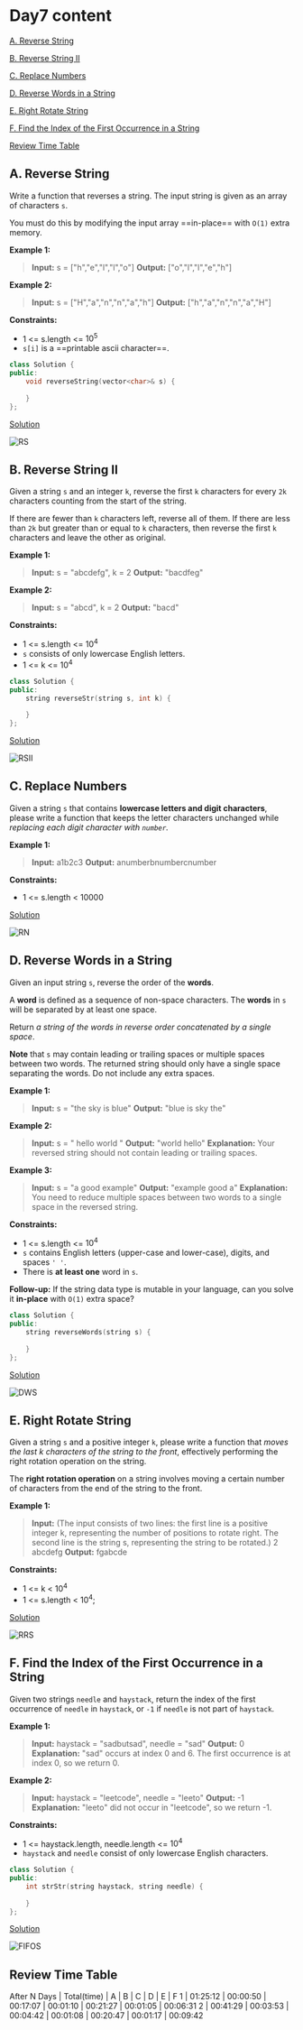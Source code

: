 # Day7 content

[A. Reverse String](#a-reverse-string)

[B. Reverse String II](#b-reverse-string-ii)

[C. Replace Numbers](#c-replace-numbers)

[D. Reverse Words in a String](#d-reverse-words-in-a-string)

[E. Right Rotate String](#e-right-rotate-string)

[F. Find the Index of the First Occurrence in a String](#f-find-the-index-of-the-first-occurrence-in-a-string)

[Review Time Table](#review-time-table)



## A. Reverse String

Write a function that reverses a string. The input string is given as an array of characters `s`.

You must do this by modifying the input array ==in-place== with `O(1)` extra memory.

 
**Example 1:**

> **Input:** s = ["h","e","l","l","o"]
**Output:** ["o","l","l","e","h"]

**Example 2:**

> **Input:** s = ["H","a","n","n","a","h"]
**Output:** ["h","a","n","n","a","H"]
 

**Constraints:**

- 1 <= s.length <= $10^5$
- `s[i]` is a ==printable ascii character==.


```c++
class Solution {
public:
    void reverseString(vector<char>& s) {
        
    }
};
```

[Solution](RS.cpp)

![RS](image.png)


## B. Reverse String II

Given a string `s` and an integer `k`, reverse the first `k` characters for every `2k` characters counting from the start of the string.

If there are fewer than `k` characters left, reverse all of them. If there are less than `2k` but greater than or equal to `k` characters, then reverse the first `k` characters and leave the other as original.

 
**Example 1:**

> **Input:** s = "abcdefg", k = 2
**Output:** "bacdfeg"

**Example 2:**

> **Input:** s = "abcd", k = 2
**Output:** "bacd"
 

**Constraints:**

- 1 <= s.length <= $10^4$
- `s` consists of only lowercase English letters.
- 1 <= k <= $10^4$


```c++
class Solution {
public:
    string reverseStr(string s, int k) {
        
    }
};
```

[Solution](RSII.cpp)

![RSII](image-1.png)


## C. Replace Numbers

Given a string `s` that contains **lowercase letters and digit characters**, please write a function that keeps the letter characters unchanged while *replacing each digit character with `number`.*

**Example 1:**

> **Input:** a1b2c3
**Output:** anumberbnumbercnumber


**Constraints:**
- 1 <= s.length < 10000


[Solution](RN.cpp)

![RN](image-2.png)


## D. Reverse Words in a String

Given an input string `s`, reverse the order of the **words**.

A **word** is defined as a sequence of non-space characters. The **words** in `s` will be separated by at least one space.

Return *a string of the words in reverse order concatenated by a single space*.

**Note** that `s` may contain leading or trailing spaces or multiple spaces between two words. The returned string should only have a single space separating the words. Do not include any extra spaces.

 
**Example 1:**

> **Input:** s = "the sky is blue"
**Output:** "blue is sky the"

**Example 2:**

> **Input:** s = "  hello world  "
**Output:** "world hello"
**Explanation:** Your reversed string should not contain leading or trailing spaces.

**Example 3:**

> **Input:** s = "a good   example"
**Output:** "example good a"
**Explanation:** You need to reduce multiple spaces between two words to a single space in the reversed string.
 

**Constraints:**

- 1 <= s.length <= $10^4$
- `s` contains English letters (upper-case and lower-case), digits, and spaces `' '`.
- There is **at least one** word in `s`.
 

**Follow-up:** If the string data type is mutable in your language, can you solve it **in-place** with `O(1)` extra space?


```c++
class Solution {
public:
    string reverseWords(string s) {
        
    }
};
```

[Solution](DWS.cpp)

![DWS](image-3.png)


## E. Right Rotate String

Given a string `s` and a positive integer `k`, please write a function that *moves the last k characters of the string to the front*, effectively performing the right rotation operation on the string.

The **right rotation operation** on a string involves moving a certain number of characters from the end of the string to the front.


**Example 1:**

> **Input:** (The input consists of two lines: the first line is a positive integer k, representing the number of positions to rotate right. The second line is the string s, representing the string to be rotated.)
2
abcdefg
**Output:** fgabcde


**Constraints:**

- 1 <= k < $10^4$
- 1 <= s.length < $10^4$;

[Solution](RRS.cpp)

![RRS](image-4.png)


## F. Find the Index of the First Occurrence in a String

Given two strings `needle` and `haystack`, return the index of the first occurrence of `needle` in `haystack`, or `-1` if `needle` is not part of `haystack`.

 
**Example 1:**

> **Input:** haystack = "sadbutsad", needle = "sad"
**Output:** 0
**Explanation:** "sad" occurs at index 0 and 6.
The first occurrence is at index 0, so we return 0.

**Example 2:**

> **Input:** haystack = "leetcode", needle = "leeto"
**Output:** -1
**Explanation:** "leeto" did not occur in "leetcode", so we return -1.
 

**Constraints:**

- 1 <= haystack.length, needle.length <= $10^4$
- `haystack` and `needle` consist of only lowercase English characters.


```c++
class Solution {
public:
    int strStr(string haystack, string needle) {
        
    }
};
```

[Solution](FIFOS.cpp)

![FIFOS](image-5.png)


## Review Time Table

After N Days | Total(time) | A | B | C | D | E | F
1 | 01:25:12 | 00:00:50 | 00:17:07 | 00:01:10 | 00:21:27 | 00:01:05 | 00:06:31
2 | 00:41:29 | 00:03:53 | 00:04:42 | 00:01:08 | 00:20:47 | 00:01:17 | 00:09:42